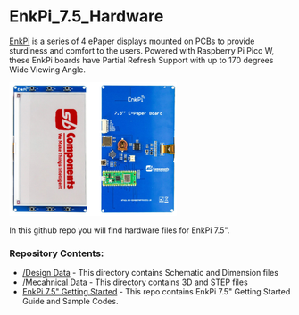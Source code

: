 # EnkPi_7.5_Hardware
[EnkPi](https://shop.sb-components.co.uk/products/enkpi?_pos=1&_sid=5f186c26e&_ss=r) is a series of 4 ePaper displays mounted on PCBs to provide sturdiness and comfort to the users.
Powered with Raspberry Pi Pico W, these EnkPi boards have Partial Refresh Support with up to 170 degrees Wide Viewing Angle. 

<img src="https://github.com/sbcshop/EnkPi_7.5_Software/raw/main/images/EnkPi_7_5.jpg" width="300" height="240">


In this github repo you will find hardware files for EnkPi 7.5".

### Repository Contents:
  - [/Design Data]() - This directory contains Schematic and Dimension files
  - [/Mecahnical Data]() - This directory contains 3D and STEP files
  - [EnkPi 7.5" Getting Started](https://github.com/sbcshop/EnkPi_7.5_Software) - This repo contains EnkPi 7.5" Getting Started Guide and Sample Codes.
